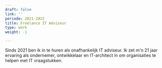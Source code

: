```yaml
---
draft: false
link: ''
periode: 2021-2022
title: Freelance IT Adviseur
type: werk
weight: -1

---
```


Sinds 2021 ben ik in te huren als onafhankelijk IT adviseur. Ik zet m'n 21 jaar ervaring als ondernemer, ontwikkelaar en IT-architect in om organisaties te helpen met IT vraagstukken.